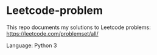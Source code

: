 # Leetcode-problem

This repo documents my solutions to Leetcode problems: https://leetcode.com/problemset/all/

Language: Python 3

